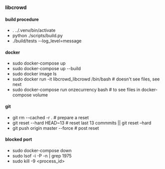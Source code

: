 ### libcrowd

#### build procedure
- . ../.venv/bin/activate
- python ./scripts/build.py
- ./build/tests --log_level=message

#### docker
- sudo docker-compose up
- sudo docker-compose up --build
- sudo docker image ls
- sudo docker run -it libcrowd_libcrowd /bin/bash  # doesn't see files, see next
- sudo docker-compose run onzecurrency bash  # to see files in docker-compose volume

#### git
- git rm --cached -r . # prepare a reset
- git reset --hard HEAD~13 # reset last 13 commmits || git reset –hard <commit-hash>
- git push origin master --force # post reset

#### blocked port
- sudo docker-compose down
- sudo lsof -i -P -n | grep 1975
- sudo kill -9 <process_id>